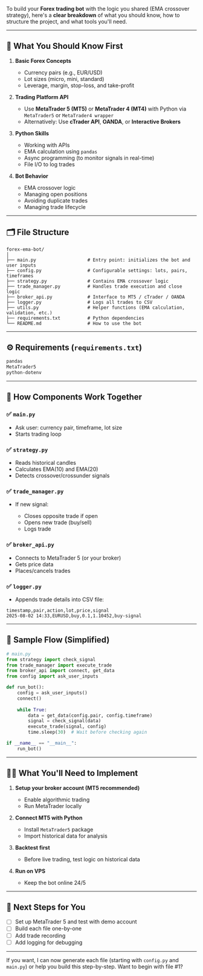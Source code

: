 To build your **Forex trading bot** with the logic you shared (EMA crossover strategy), here's a **clear breakdown** of what you should know, how to structure the project, and what tools you'll need.

---

## 🧠 What You Should Know First

1. **Basic Forex Concepts**

   * Currency pairs (e.g., EUR/USD)
   * Lot sizes (micro, mini, standard)
   * Leverage, margin, stop-loss, and take-profit

2. **Trading Platform API**

   * Use **MetaTrader 5 (MT5)** or **MetaTrader 4 (MT4)** with Python via `MetaTrader5` or `MetaTrader4 wrapper`
   * Alternatively: Use **cTrader API**, **OANDA**, or **Interactive Brokers**

3. **Python Skills**

   * Working with APIs
   * EMA calculation using `pandas`
   * Async programming (to monitor signals in real-time)
   * File I/O to log trades

4. **Bot Behavior**

   * EMA crossover logic
   * Managing open positions
   * Avoiding duplicate trades
   * Managing trade lifecycle

---

## 🗂️ File Structure

```
forex-ema-bot/
│
├── main.py                   # Entry point: initializes the bot and user inputs
├── config.py                 # Configurable settings: lots, pairs, timeframes
├── strategy.py               # Contains EMA crossover logic
├── trade_manager.py          # Handles trade execution and close logic
├── broker_api.py             # Interface to MT5 / cTrader / OANDA
├── logger.py                 # Logs all trades to CSV
├── utils.py                  # Helper functions (EMA calculation, validation, etc.)
├── requirements.txt          # Python dependencies
└── README.md                 # How to use the bot
```

---

## ⚙️ Requirements (`requirements.txt`)

```txt
pandas
MetaTrader5
python-dotenv
```

---

## 🧩 How Components Work Together

### ✅ `main.py`

* Ask user: currency pair, timeframe, lot size
* Starts trading loop

### ✅ `strategy.py`

* Reads historical candles
* Calculates EMA(10) and EMA(20)
* Detects crossover/crossunder signals

### ✅ `trade_manager.py`

* If new signal:

  * Closes opposite trade if open
  * Opens new trade (buy/sell)
  * Logs trade

### ✅ `broker_api.py`

* Connects to MetaTrader 5 (or your broker)
* Gets price data
* Places/cancels trades

### ✅ `logger.py`

* Appends trade details into CSV file:

```csv
timestamp,pair,action,lot,price,signal
2025-08-02 14:33,EURUSD,buy,0.1,1.10452,buy-signal
```

---

## 🚀 Sample Flow (Simplified)

```python
# main.py
from strategy import check_signal
from trade_manager import execute_trade
from broker_api import connect, get_data
from config import ask_user_inputs

def run_bot():
    config = ask_user_inputs()
    connect()
    
    while True:
        data = get_data(config.pair, config.timeframe)
        signal = check_signal(data)
        execute_trade(signal, config)
        time.sleep(30)  # Wait before checking again

if __name__ == "__main__":
    run_bot()
```

---

## 👨‍🔧 What You'll Need to Implement

1. **Setup your broker account (MT5 recommended)**

   * Enable algorithmic trading
   * Run MetaTrader locally
2. **Connect MT5 with Python**

   * Install `MetaTrader5` package
   * Import historical data for analysis
3. **Backtest first**

   * Before live trading, test logic on historical data
4. **Run on VPS**

   * Keep the bot online 24/5

---

## 🧪 Next Steps for You

* [ ] Set up MetaTrader 5 and test with demo account
* [ ] Build each file one-by-one
* [ ] Add trade recording
* [ ] Add logging for debugging

---

If you want, I can now generate each file (starting with `config.py` and `main.py`) or help you build this step-by-step. Want to begin with file #1?
